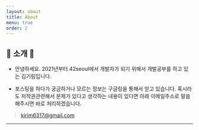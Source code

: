 ```yaml
---
layout: about
title: About
menu: true
order: 2
---
```


## 🦄 소개 🦄

* 안녕하세요. 2021년부터 42seoul에서 개발자가 되기 위해서 개발공부를 하고 있는 김기림입니다.

* 포스팅을 하다가 궁금하거나 모르는 정보는 구글링을 통해서 얻고 있습니다. 혹시라도 저작권관련해서 문제가 있다고 생각하는 내용이 있다면 아래 이메일주소로 말씀해주시면 바로 처리하겠습니다.
> kirim6317@gmail.com

* * *
